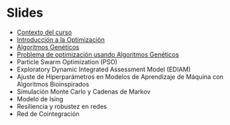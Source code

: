 # Slides

* [Contexto del curso](0_contexto.pdf)
* [Introducción a la Optimización](intro_optimizacion.pdf)
* [Algoritmos Genéticos](algo_geneticos.pdf)
* [Problema de optimización usando Algoritmos Genéticos](prob_opt_algo_gen.pdf)
* Particle Swarm Optimization (PSO)
* Exploratory Dynamic Integrated Assessment Model (EDIAM)
* Ajuste de Hiperparámetros en Modelos de Aprendizaje de Máquina con Algoritmos Bioinspirados
* Simulación Monte Carlo y Cadenas de Markov
* Modelo de Ising
* Resiliencia y robustez en redes
* Red de Cointegración